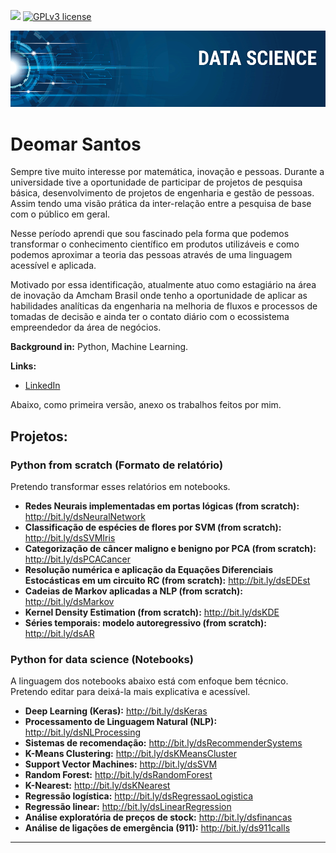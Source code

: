 [![](https://img.shields.io/badge/python-3.7+-blue.svg)](https://www.python.org/downloads/release/python-365/) [![GPLv3 license](https://img.shields.io/badge/License-GPLv3-blue.svg)](http://perso.crans.org/besson/LICENSE.html)

<p align="center">
  <img src="banner.png" >
</p>

# Deomar Santos
<!--- <sub>*Lead Data Scientist* at Space Operations Center</sub> --->

Sempre tive muito interesse por matemática, inovação e pessoas. Durante a universidade tive a oportunidade de participar de projetos de pesquisa básica, desenvolvimento de projetos de engenharia e gestão de pessoas. Assim tendo uma visão prática da inter-relação entre a pesquisa de base com o público em geral.

Nesse período aprendi que sou fascinado pela forma que podemos transformar o conhecimento científico em produtos utilizáveis e como podemos aproximar a teoria das pessoas através de uma linguagem acessível e aplicada.

Motivado por essa identificação, atualmente atuo como estagiário na área de inovação da Amcham Brasil onde tenho a oportunidade de aplicar as habilidades analíticas da engenharia na melhoria de fluxos e processos de tomadas de decisão e ainda ter o contato diário com o ecossistema empreendedor da área de negócios. 

**Background in:** Python, Machine Learning.

**Links:**
* [LinkedIn](https://www.linkedin.com/in/deomar-santos-da-silva-junior-213903197/)

Abaixo, como primeira versão, anexo os trabalhos feitos por mim.

## Projetos:

### Python from scratch (Formato de relatório)
Pretendo transformar esses relatórios em notebooks.

* **Redes Neurais implementadas em portas lógicas (from scratch):** http://bit.ly/dsNeuralNetwork
* **Classificação de espécies de flores por SVM (from scratch):** http://bit.ly/dsSVMIris
* **Categorização de câncer maligno e benigno por PCA (from scratch):** http://bit.ly/dsPCACancer
* **Resolução numérica e aplicação da Equações Diferenciais Estocásticas em um circuito RC (from scratch):** http://bit.ly/dsEDEst
* **Cadeias de Markov aplicadas a NLP (from scratch):** http://bit.ly/dsMarkov
* **Kernel Density Estimation (from scratch):** http://bit.ly/dsKDE
* **Séries temporais: modelo autoregressivo (from scratch):** http://bit.ly/dsAR


### Python for data science (Notebooks)
A linguagem dos notebooks abaixo está com enfoque bem técnico. Pretendo editar para deixá-la mais explicativa e acessível.
* **Deep Learning (Keras):** http://bit.ly/dsKeras
* **Processamento de Linguagem Natural (NLP):** http://bit.ly/dsNLProcessing
* **Sistemas de recomendação:** http://bit.ly/dsRecommenderSystems
* **K-Means Clustering:** http://bit.ly/dsKMeansCluster
* **Support Vector Machines:** http://bit.ly/dsSVM
* **Random Forest:** http://bit.ly/dsRandomForest
* **K-Nearest:** http://bit.ly/dsKNearest
* **Regressão logística:** http://bit.ly/dsRegressaoLogistica
* **Regressão linear:** http://bit.ly/dsLinearRegression
* **Análise exploratória de preços de stock:** http://bit.ly/dsfinancas
* **Análise de ligações de emergência (911):** http://bit.ly/ds911calls
<!---
 * **Como usar o Histograma para Data Science:** https://bit.ly/2L2cMwy
* **Como Implementar Regressão Linear com Python:** https://bit.ly/2Li5pzY
* **Data Science: Investigando o naufrágio do Titanic:** https://bit.ly/2Ubr5SH
* **Como Tratar Dados Ausentes com Pandas:** https://bit.ly/31KWSMN
* **XGBoost: aprenda este algoritmo de Machine Learning em Python:** https://bit.ly/2UbRhws
* **Como criar uma Wordcloud em Python:** https://bit.ly/2OxsphM
* **Como lidar com dados desbalanceados:** https://bit.ly/2ZlaNsV
--->
---




